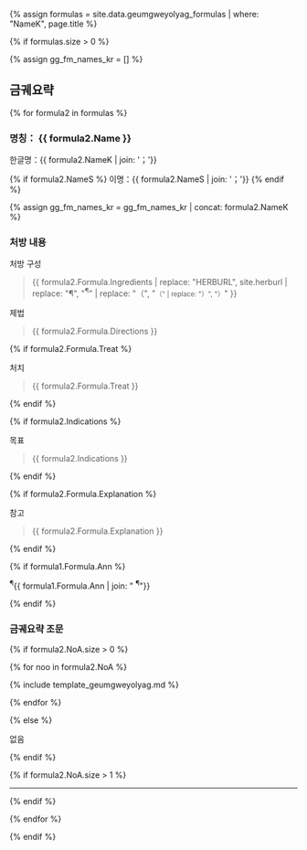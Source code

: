 {% assign formulas = site.data.geumgweyolyag_formulas | where: "NameK", page.title %}

{% if formulas.size > 0 %}

{% assign gg_fm_names_kr = [] %}

## 금궤요략

{% for formula2 in formulas %}

### 명칭： __{{ formula2.Name }}__

한글명：{{ formula2.NameK | join: '；'}}

{% if formula2.NameS %}
이명：{{ formula2.NameS | join: '；'}}
{% endif %}

{% assign gg_fm_names_kr = gg_fm_names_kr | concat: formula2.NameK %}

### 처방 내용

처방 구성

> {{ formula2.Formula.Ingredients  | replace: "HERBURL", site.herburl | replace: "¶", "<sup>¶</sup>" | replace: "（", "<small>（"  | replace: "）", "）</small>" }}

제법

> {{ formula2.Formula.Directions }}

{% if formula2.Formula.Treat %}

처치

> {{ formula2.Formula.Treat }}

{% endif %}

{% if formula2.Indications %}

목표

> {{ formula2.Indications }}

{% endif %}


{% if formula2.Formula.Explanation %}

참고

> {{ formula2.Formula.Explanation }}

{% endif %}

{% if formula1.Formula.Ann %}

<p class="ann"><sup>¶</sup>{{ formula1.Formula.Ann | join: " <sup>¶</sup>"}} </p>

{% endif %}


### 금궤요략 조문

{% if formula2.NoA.size > 0 %}

{% for noo in formula2.NoA %}

{% include template_geumgweyolyag.md %}

{% endfor %}

{% else %}

없음

{% endif %}

{% if formula2.NoA.size > 1 %}

***
{% endif %}

{% endfor %}


{% endif %}

